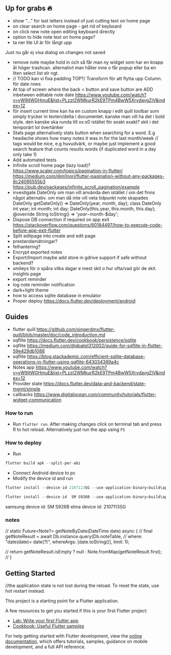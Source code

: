 ## Up for grabs 🔥
- show "..." for last letters instead of just cutting text on home page
- on clear search on home page - get rid of keyboard
- on click new note open editing keyboard directly
- option to hide note text on home page?
- ta ner lite UI är för långt upp
<!-- - fix bugg when saving note and not using arrow to go back but using the android buttons the event is not called. gesturedetector or smtn. alternativt bara alltid ladda in notes lmao. avvakta med search/ use search tab --> Just nu går ej visa dialog on changes not saved
- remove note maybe hold in och så får man ny widget som har en knapp åt höger trashcan. alternativt man håller inne o får popup eller ba en liten select list elr ngt.
- // TODO kan vi fixa padding TOP?/ Transform för att flytta upp Column. för date rows
- At top of screen where the back < button and save button are ADD inbetween  editable note date
https://www.youtube.com/watch?v=yW9jtWGHmuE&list=PLzzt2WMkurR2kE9TPm4BwW5XrvdavgZiV&index=12
- för insert current time kan ha en custom knapp i edit quill toolbar som simply trycker in texten/delta i documentet. kanske man vill ha det i bold style. den kanske ska runda till xx:x0 istället för exakt exakt? skit i det temporärt lol övertänker
- Stats page alternatively stats button when searching for a word. E.g headache shows how many notes it was in for the last month/week
// tags would be nice, e.g huvudvärk, or maybe just implement a good search feature that counts results words (if duplicated word in a day only take 1)
- Add automated tests
- Infinite scroll home page (lazy load)?
https://www.scaler.com/topics/pagination-in-flutter/
https://medium.com/@m1nori/flutter-pagination-without-any-packages-8c24095555b3
https://pub.dev/packages/infinite_scroll_pagination/example
- investigate DateOnly om man vill använda den istället / om det finns något alternativ. om man då inte vill veta tidpunkt note skapades
  DateOnly getDateOnly() => DateOnly(year, month, day);
class DateOnly
  int year; int month; int day;
  DateOnly(this.year, this.month, this.day);
  @override  String toString() => '$year-$month-$day';
- Dispose DB connection if required on app exit
https://stackoverflow.com/questions/60184497/how-to-execute-code-before-app-exit-flutter
- Split editpage into create and edit page
- prestandamätningar?
- felhantering?
- Encrypt exported notes
- Export/Import maybe add store in gdrive support if safe without backend?
- smileys för o spåra vilka dagar e mest skit o hur ofta/vad gör de skit. insights page
- export reminder
- log note reminder notification
- dark+light theme
- how to access sqlite database in emulator
- Proper deploy https://docs.flutter.dev/deployment/android

## Guides
- flutter quill https://github.com/singerdmx/flutter-quill/blob/master/doc/code_introduction.md
- sqflite https://docs.flutter.dev/cookbook/persistence/sqlite
- sqflite https://medium.com/@dpatel312002/guide-for-sqflite-in-flutter-59e429db1088
- sqflite https://blog.stackademic.com/efficient-sqlite-database-operations-in-flutter-using-sqflite-643034389a4c
- Notes app https://www.youtube.com/watch?v=yW9jtWGHmuE&list=PLzzt2WMkurR2kE9TPm4BwW5XrvdavgZiV&index=12
- Provider state https://docs.flutter.dev/data-and-backend/state-mgmt/simple
- callbacks https://www.digitalocean.com/community/tutorials/flutter-widget-communication

### How to run
- Run `flutter run`. After making changes click on terminal tab and press R to hot reload. Alternatively just run the app using `F5`

### How to deploy
- Run
```csharp
flutter build apk --split-per-abi
```
- Connect Android device to pc
- Modify the device id and run
 ```csharp
 flutter install --device-id 2107113SG --use-application-binary=build\app\outputs\flutter-apk\app-arm64-v8a-release.apk
 ```
 ```csharp
 flutter install --device-id  SM S926B --use-application-binary=build\app\outputs\flutter-apk\app-arm64-v8a-release.apk
 ```
 samsung device id: SM S926B
 elma device id: 2107113SG
### notes
  // static Future<Note?> getNoteByDate(DateTime date) async {
  //   final getNoteResult = await Db.instance.query(Db.noteTable,
  //       where: "date(date)= date(?)", whereArgs: [date.toString()], limit: 1);

  //   return getNoteResult.isEmpty ? null : Note.fromMap(getNoteResult.first);
  // }

## Getting Started
//the application state is not lost during the reload. To reset the state, use hot restart instead.

This project is a starting point for a Flutter application.

A few resources to get you started if this is your first Flutter project:

- [Lab: Write your first Flutter app](https://docs.flutter.dev/get-started/codelab)
- [Cookbook: Useful Flutter samples](https://docs.flutter.dev/cookbook)

For help getting started with Flutter development, view the
[online documentation](https://docs.flutter.dev/), which offers tutorials,
samples, guidance on mobile development, and a full API reference.


